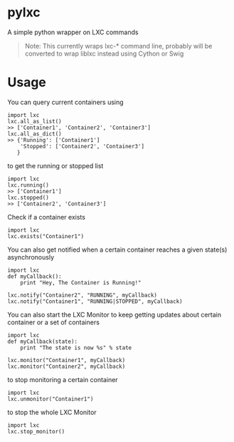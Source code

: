 pylxc
=====

A simple python wrapper on LXC commands

> Note: This currently wraps lxc-* command line, probably will be converted to wrap liblxc instead using Cython or Swig

Usage
=====
You can query current containers using
   
    import lxc
    lxc.all_as_list()
    >> ['Container1', 'Container2', 'Container3']
    lxc.all_as_dict()
    >> {'Running': ['Container1']
        'Stopped': ['Container2', 'Container3']
       }

to get the running or stopped list
    
    import lxc
    lxc.running()
    >> ['Container1']
    lxc.stopped()
    >> ['Container2', 'Container3']

Check if a container exists
    
    import lxc
    lxc.exists("Container1")

You can also get notified when a certain container reaches a given state(s) asynchronously
    
    import lxc
    def myCallback():
        print "Hey, The Container is Running!"
    
    lxc.notify("Container2", "RUNNING", myCallback)
    lxc.notify("Container1", "RUNNING|STOPPED", myCallback)

You can also start the LXC Monitor to keep getting updates about certain container or a set of containers
    
    import lxc
    def myCallback(state):
        print "The state is now %s" % state
    
    lxc.monitor("Container1", myCallback)
    lxc.monitor("Container2", myCallback)

to stop monitoring a certain container
    
    import lxc
    lxc.unmonitor("Container1")

to stop the whole LXC Monitor
    
    import lxc
    lxc.stop_monitor()

